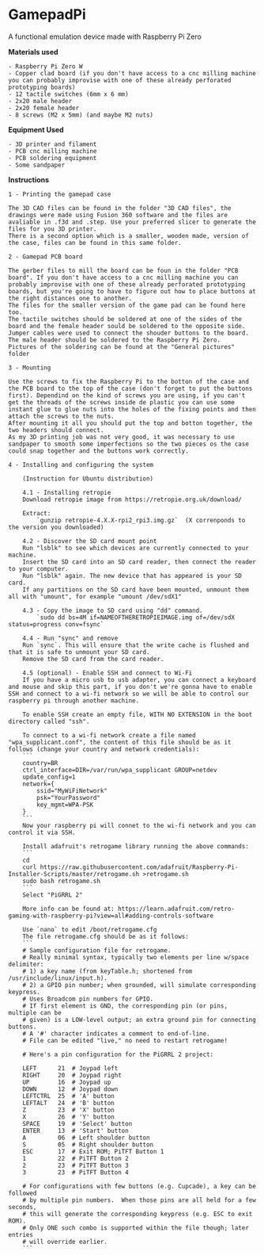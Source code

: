 # GamepadPi
A functional emulation device made with Raspberry Pi Zero 


**Materials used**
	
	- Raspberry Pi Zero W
	- Copper clad board (if you don't have access to a cnc milling machine you can probably improvise with one of these already perforated prototyping boards)
	- 12 tactile switches (6mm x 6 mm)
	- 2x20 male header
	- 2x20 female header
	- 8 screws (M2 x 5mm) (and maybe M2 nuts)
	
**Equipment Used**
	
	- 3D printer and filament
	- PCB cnc milling machine
	- PCB soldering equipment
	- Some sandpaper
	
	
**Instructions**

	1 - Printing the gamepad case
	
	The 3D CAD files can be found in the folder "3D CAD files", the drawings were made using Fusion 360 software and the files are avaliable in .f3d and .step. Use your preferred slicer to generate the files for you 3D printer.
	There is a second option which is a smaller, wooden made, version of the case, files can be found in this same folder.
	
	2 - Gamepad PCB board
	
	The gerber files to mill the board can be foun in the folder "PCB board". If you don't have access to a cnc milling machine you can probably improvise with one of these already perforated prototyping boards, but you're going to have to figure out how to place buttons at the right distances one to another.
	The files for the smaller version of the game pad can be found here too.
	The tactile switches should be soldered at one of the sides of the board and the female header sould be soldered to the opposite side.
	Jumper cables were used to connect the shouder buttons to the board.
	The male header should be soldered to the Raspberry Pi Zero.
	Pictures of the soldering can be found at the "General pictures" folder
	
 	3 - Mounting
 
 	Use the screws to fix the Raspberry Pi to the botton of the case and the PCB board to the top of the case (don't forget to put the buttons first). Dependind on the kind of screws you are using, if you can't get the threads of the screws inside de plastic you can use some instant glue to glue nuts into the holes of the fixing points and then attach the screws to the nuts.
 	After mounting it all you should put the top and botton together, the two headers should connect.
 	As my 3D printing job was not very good, it was necessary to use sandpaper to smooth some imperfections so the two pieces os the case could snap together and the buttons work correctly.
	
	4 - Installing and configuring the system
		
		(Instruction for Ubuntu distribution)
		
		4.1 - Installing retropie
		Download retropie image from https://retropie.org.uk/download/
		
		Extract: 
			`gunzip retropie-4.X.X-rpi2_rpi3.img.gz`  (X correnponds to the version you downloaded)
			
		4.2 - Discover the SD card mount point
		Run "lsblk" to see which devices are currently connected to your machine.
		Insert the SD card into an SD card reader, then connect the reader to your computer.
		Run "lsblk" again. The new device that has appeared is your SD card.
		If any partitions on the SD card have been mounted, unmount them all with "umount", for example "umount /dev/sdX1"
		
		4.3 - Copy the image to SD card using "dd" command.
			`sudo dd bs=4M if=NAMEOFTHERETROPIEIMAGE.img of=/dev/sdX status=progress conv=fsync`
			
		4.4	- Run "sync" and remove
		Run `sync`. This will ensure that the write cache is flushed and that it is safe to unmount your SD card.
		Remove the SD card from the card reader.
		
		4.5 (optional) - Enable SSH and connect to Wi-Fi
		If you have a micro usb to usb adapter, you can connect a keyboard and mouse and skip this part, if you don't we're gonna have to enable SSH and connect to a wi-fi network so we will be able to control our raspberry pi through another machine.
		
		To enable SSH create an empty file, WITH NO EXTENSION in the boot directory called "ssh".
		
		To connect to a wi-fi network create a file named "wpa_supplicant.conf", the content of this file should be as it follows (change your country and network credentials):
		```
		country=BR
		ctrl_interface=DIR=/var/run/wpa_supplicant GROUP=netdev
		update_config=1
		network={
			ssid="MyWiFiNetwork"
			psk="YourPassword"
			key_mgmt=WPA-PSK
		}
		```
		Now your raspberry pi will connet to the wi-fi network and you can control it via SSH.
		
		Install adafruit's retrogame library running the above commands:
		```
		cd
		curl https://raw.githubusercontent.com/adafruit/Raspberry-Pi-Installer-Scripts/master/retrogame.sh >retrogame.sh
		sudo bash retrogame.sh
		```
		Select "PiGRRL 2"
		
		More info can be found at: https://learn.adafruit.com/retro-gaming-with-raspberry-pi?view=all#adding-controls-software
		
		Use `nano` to edit /boot/retrogame.cfg
		The file retrogame.cfg should be as it follows:
		```
		# Sample configuration file for retrogame.
		# Really minimal syntax, typically two elements per line w/space delimiter:
		# 1) a key name (from keyTable.h; shortened from /usr/include/linux/input.h).
		# 2) a GPIO pin number; when grounded, will simulate corresponding keypress.
		# Uses Broadcom pin numbers for GPIO.
		# If first element is GND, the corresponding pin (or pins, multiple can be
		# given) is a LOW-level output; an extra ground pin for connecting buttons.
		# A '#' character indicates a comment to end-of-line.
		# File can be edited "live," no need to restart retrogame!

		# Here's a pin configuration for the PiGRRL 2 project:

		LEFT      21  # Joypad left
		RIGHT     20  # Joypad right
		UP        16  # Joypad up
		DOWN      12  # Joypad down
		LEFTCTRL  25  # 'A' button
		LEFTALT   24  # 'B' button
		Z         23  # 'X' button
		X         26  # 'Y' button
		SPACE     19  # 'Select' button
		ENTER     13  # 'Start' button
		A         06  # Left shoulder button
		S         05  # Right shoulder button
		ESC       17  # Exit ROM; PiTFT Button 1
		1         22  # PiTFT Button 2
		2         23  # PiTFT Button 3
		3         23  # PiTFT Button 4

		# For configurations with few buttons (e.g. Cupcade), a key can be followed
		# by multiple pin numbers.  When those pins are all held for a few seconds,
		# this will generate the corresponding keypress (e.g. ESC to exit ROM).
		# Only ONE such combo is supported within the file though; later entries
		# will override earlier.
		```
